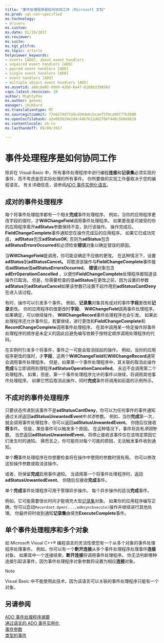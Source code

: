 ```yaml
---
title: "事件处理程序是如何协同工作 |Microsoft 文档"
ms.prod: sql-non-specified
ms.technology:
- drivers
ms.custom: 
ms.date: 01/19/2017
ms.reviewer: 
ms.suite: 
ms.tgt_pltfrm: 
ms.topic: article
helpviewer_keywords:
- events [ADO], about event handlers
- unpaired event handlers [ADO]
- paired event handlers [ADO]
- single event handlers [ADO]
- event handlers [ADO]
- multiple object event handlers [ADO]
ms.assetid: a86c8a02-dd69-420d-8a47-0188b339858d
caps.latest.revision: 10
author: MightyPen
ms.author: genemi
manager: jhubbard
ms.translationtype: MT
ms.sourcegitcommit: f7e6274d77a9cdd4de6cbcaef559ca99f77b3608
ms.openlocfilehash: a2e603819e2d4c44bf612d62f86f448c560e0828
ms.contentlocale: zh-cn
ms.lasthandoff: 09/09/2017

---
```

# <a name="how-event-handlers-work-together"></a>事件处理程序是如何协同工作
除非在 Visual Basic 中，所有事件处理程序中进行编程**连接**和**记录集**必须实现的事件，而不考虑是否实际处理的所有事件。 你所要做的实现工作量取决于您的编程语言。 有关详细信息，请参阅[ADO 事件实例化语言](../../../ado/guide/data/ado-event-instantiation-by-language.md)。  
  
## <a name="paired-event-handlers"></a>成对的事件处理程序  
 每个将事件处理程序都有一个相关**完成**事件处理程序。 例如，当你的应用程序更改字段的值时，才**WillChangeField**调用事件处理程序。 如果更改是可接受的你的应用程序离开**adStatus**参数保持不变，执行该操作。 操作完成后， **FieldChangeComplete**事件通知您在操作完成后的应用程序。 如果它已成功完成， **adStatus**包含**adStatusOK**; 否则为**adStatus**包含**adStatusErrorsOccurred**和必须检查**错误**对象以确定错误的原因。  
  
 当**WillChangeField**是调用，你可能会确定不应做的更改。 在这种情况下，设置**adStatus**到**adStatusCancel。** 将取消该操作与**FieldChangeComplete**事件接收**adStatus**值**adStatusErrorsOccurred**。 **错误**对象包含**adErrOperationCancelled** ，以便你**FieldChangeComplete**处理程序都知道该操作已取消。 但是，你需要检查的值**adStatus**在更改之前，因为设置的参数**adStatus**到**adStatusCancel**如果该参数已设置不起作用到**adStatusCantDeny**在进入该过程。  
  
 有时，操作可以引发多个事件。 例如，**记录集**对象具有成对的事件**字段**更改和**记录**更改。 你的应用程序的值更改时**字段**、 **WillChangeField**调用事件处理程序。 如果确定，可以继续操作， **WillChangeRecord**事件处理程序也会引发。 如果此处理程序还允许事件后，若要继续，进行更改和**FieldChangeComplete**和**RecordChangeComplete**调用事件处理程序。 在其中调用某一特定操作将事件处理程序的顺序是未定义的因此应避免编写依赖于按特定顺序调用处理程序的代码。  
  
 在实例时引发多个将事件，事件之一可能会取消挂起的操作。 例如，当你的应用程序更改的值时，才**字段**，这两个**WillChangeField**和**WillChangeRecord**通常会调用事件处理程序。 但是，如果第一个事件处理程序中，其关联的取消此操作**完成**与立即调用处理程序**adStatusOperationCancelled**。 永远不会调用第二个处理程序。 如果，但是，第一个事件处理程序允许的事件以继续，将调用其他事件处理程序。 如果它然后取消此操作，同时**完成**事件将调用如前面的示例所示。  
  
## <a name="unpaired-event-handlers"></a>不成对的事件处理程序  
 只要状态传递到该事件不是**adStatusCantDeny**，你可以为任何事件的事件通知通过关闭返回**adStatusUnwantedEvent**中*状态*参数。 例如，当你**完成**第一次，就会调用事件处理程序，你可以返回**adStatusUnwantedEvent**。 你随后仅接收**将**事件。 但是，某些事件可以触发多个原因。 在这种情况下，事件将具有*原因*参数。 当您返回**adStatusUnwantedEvent**，将停止接收该事件仅在该特定原因它们发生时的通知。 换而言之，你可能将对每个可能的原因，无法触发事件收到通知。  
  
 单个**将**事件处理程序在你想要检查将在操作中使用的参数时很有用。 你可以修改这些操作参数或取消该操作。  
  
 或者，将保留**完成**启用事件通知。 当调用第一个将事件处理程序时，返回**adStatusUnwantedEvent**。 你随后仅接收**完成**事件。  
  
 单个**完成**事件处理程序可用于管理异步操作。 每个异步操作的适当**完成**事件。  
  
 例如，它可能需要很长时间才能填充大型[记录集](../../../ado/reference/ado-api/recordset-object-ado.md)对象。 如果你的应用程序编写正确，你可以启动`Recordset.Open(...,adAsyncExecute)`操作并继续进行其他处理。 你最终将时收到通知**记录集**由填充**ExecuteComplete**事件。  
  
## <a name="single-event-handlers-and-multiple-objects"></a>单个事件处理程序和多个对象  
 如 Microsoft Visual C++® 编程语言的灵活性使您有一个从多个对象的事件处理程序处理事件。 例如，你可以有一个**断开连接**从多个事件处理程序处理事件**连接**对象。 如果其中一个连接结束，**断开连接**将调用事件处理程序。 你无法判断哪种连接引起该事件，因为事件处理程序对象参数将设置为相应**连接**对象。  
  
> [!NOTE]
>  Visual Basic 中不能使用此技术，因为该语言可以关联的事件处理程序只能有一个对象。  
  
## <a name="see-also"></a>另请参阅  
 [ADO 事件处理程序摘要](../../../ado/guide/data/ado-event-handler-summary.md)   
 [通过语言的 ADO 事件实例化](../../../ado/guide/data/ado-event-instantiation-by-language.md)   
 [事件参数](../../../ado/guide/data/event-parameters.md)   
 [类型的事件](../../../ado/guide/data/types-of-events.md)
